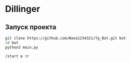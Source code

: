 # Dillinger
## Запуск проекта
```sh
git clone https://github.com/Nana1234321/Tg_Bot.git bot
cd bot
python3 main.py

/start в тг
```

